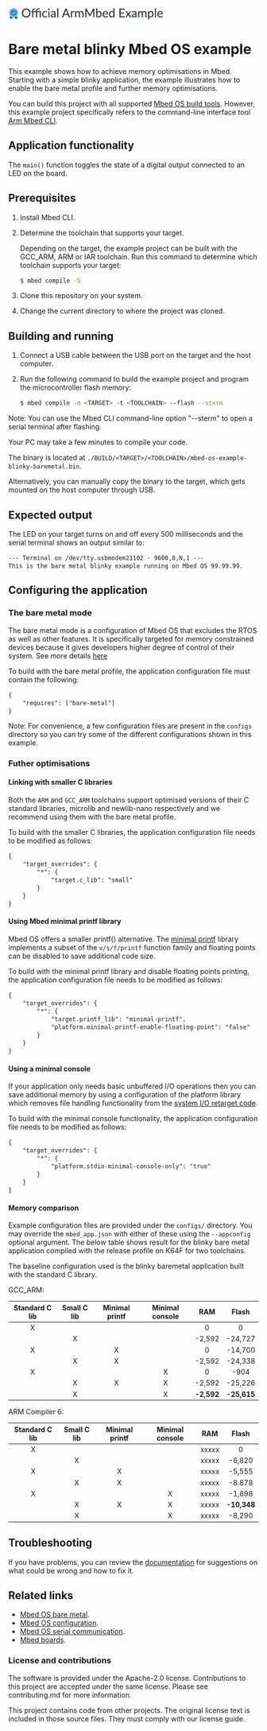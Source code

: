 ![](./resources/official_armmbed_example_badge.png)
# Bare metal blinky Mbed OS example

This example shows how to achieve memory optimisations in Mbed. Starting with a simple blinky application, the example illustrates how to enable the bare metal profile and further memory optimisations.

You can build this project with all supported [Mbed OS build tools](https://os.mbed.com/docs/mbed-os/latest/tools/index.html). However, this example project specifically refers to the command-line interface tool [Arm Mbed CLI](https://github.com/ARMmbed/mbed-cli#installing-mbed-cli).

## Application functionality

The `main()` function toggles the state of a digital output connected to an LED on the board.

## Prerequisites

1. Install Mbed CLI.
1. Determine the toolchain that supports your target.

   Depending on the target, the example project can be built with the GCC_ARM, ARM or IAR toolchain. Run this command to determine which toolchain supports your target:

   ```bash
   $ mbed compile -S
   ```
   
1. Clone this repository on your system.
1. Change the current directory to where the project was cloned.

## Building and running

1. Connect a USB cable between the USB port on the target and the host computer.
1. Run the following command to build the example project and program the microcontroller flash memory:

   ```bash
   $ mbed compile -m <TARGET> -t <TOOLCHAIN> --flash --sterm
   ```
   
Note: You can use the Mbed CLI command-line option "--sterm" to open a serial terminal after flashing.

Your PC may take a few minutes to compile your code.

The binary is located at `./BUILD/<TARGET>/<TOOLCHAIN>/mbed-os-example-blinky-baremetal.bin`.

Alternatively, you can manually copy the binary to the target, which gets mounted on the host computer through USB.

## Expected output 

The LED on your target turns on and off every 500 milliseconds and the serial terminal shows an output similar to: 

``` 
--- Terminal on /dev/tty.usbmodem21102 - 9600,8,N,1 ---
This is the bare metal blinky example running on Mbed OS 99.99.99.
``` 

## Configuring the application

### The bare metal mode

The bare metal mode is a configuration of Mbed OS that excludes the RTOS as well as other features. It is specifically targeted for memory constrained devices because it gives developers higher degree of control of their system. See more details [here](https://os.mbed.com/docs/mbed-os/v5.15/reference/mbed-os-bare-metal.html)

To build with the bare metal profile, the application configuration file must contain the following:
```
{
    "requires": ["bare-metal"]
}
```

Note: For convenience, a few configuration files are present in the `configs` directory so you can try some of the different configurations shown in this example.

### Futher optimisations

#### Linking with smaller C libraries

Both the `ARM` and `GCC_ARM` toolchains support optimised versions of their C standard libraries, microlib and newlib-nano respectively and we recommend using them with the bare metal profile.

To build with the smaller C libraries, the application configuration file needs to be modified as follows:
```
{
    "target_overrides": {
        "*": {
            "target.c_lib": "small"
        }
    }
}
```
#### Using Mbed minimal printf library

Mbed OS offers a smaller printf() alternative. The [minimal printf](https://github.com/ARMmbed/mbed-os/blob/master/platform/source/minimal-printf/README.md) library implements a subset of the `v/s/f/printf` function family and floating points can be disabled to save additional code size.

To build with the minimal printf library and disable floating points printing, the application configuration file needs to be modified as follows:
```
{
    "target_overrides": {
        "*": {
            "target.printf_lib": "minimal-printf",
            "platform.minimal-printf-enable-floating-point": "false"
        }
    }
}
```

#### Using a minimal console

If your application only needs basic unbuffered I/O operations then you can save additional memory by using a configuration of the platform library which removes file handling functionality from the [system I/O retarget code](https://github.com/ARMmbed/mbed-os/blob/master/platform/source/mbed_retarget.cpp).

To build with the minimal console functionality, the application configuration file needs to be modified as follows:
```
{
    "target_overrides": {
        "*": {
            "platform.stdio-minimal-console-only": "true"
        }
    }
}
```

#### Memory comparison

Example configuration files are provided under the `configs/` directory. You may override the `mbed_app.json` with either of these using the `--appconfig` optional argument.
The below table shows result for the blinky bare metal application compiled with the release profile on K64F for two toolchains.

The baseline configuration used is the blinky baremetal application built with the standard C library.

GCC_ARM:

|Standard C lib|Small C lib|Minimal printf|Minimal console|RAM|Flash|
| :---:        | :---:     | :---:        | :---:         | :---: | :---: |
| X            |           |              |               | 0 | 0 |
|              | X         |              |               | -2,592 | -24,727 |
| X            |           | X            |               | 0 | -14,700 | 
|              | X         | X            |               | -2,592 | -24,338 |
| X            |           |              | X             | 0 | -904 |
|              | X         | X            | X             | -2,592 | -25,226 |
|              | X         |              | X             |  **-2,592** | **-25,615** |

ARM Compiler 6:


|Standard C lib|Small C lib|Minimal printf|Minimal console|RAM|Flash|
| :---:        | :---:     | :---:        | :---:         | :---: | :---: |
| X            |           |              |               | xxxxx | 0 |
|              | X         |              |               | xxxxx | -6,820 |
| X            |           | X            |               | xxxxx | -5,555 | 
|              | X         | X            |               | xxxxx | -8.878 |
| X            |           |              | X             | xxxxx | -1,698 |
|              | X         | X            | X             | xxxxx | **-10,348** |
|              | X         |              | X             | xxxxx | -8,290 |

## Troubleshooting 

If you have problems, you can review the [documentation](https://os.mbed.com/docs/latest/tutorials/debugging.html) for suggestions on what could be wrong and how to fix it. 

## Related links 

* [Mbed OS bare metal](https://os.mbed.com/docs/mbed-os/latest/reference/mbed-os-bare-metal.html).
* [Mbed OS configuration](https://os.mbed.com/docs/latest/reference/configuration.html). 
* [Mbed OS serial communication](https://os.mbed.com/docs/latest/tutorials/serial-communication.html). 
* [Mbed boards](https://os.mbed.com/platforms/).

### License and contributions

The software is provided under the Apache-2.0 license. Contributions to this project are accepted under the same license. Please see contributing.md for more information.

This project contains code from other projects. The original license text is included in those source files. They must comply with our license guide.
